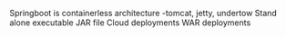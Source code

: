 Springboot is containerless architecture
-tomcat, jetty, undertow
Stand alone executable JAR file
Cloud deployments
WAR deployments
